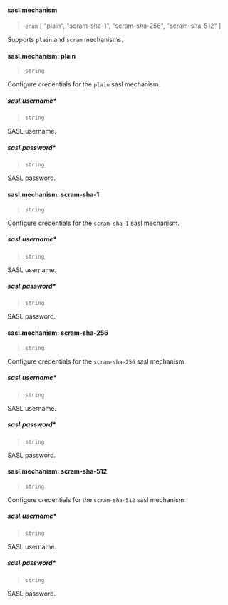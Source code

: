 #### sasl.mechanism

> `enum` [ "plain", "scram-sha-1", "scram-sha-256", "scram-sha-512" ]

Supports `plain` and `scram` mechanisms.

#### sasl.mechanism: plain

> `string`

Configure credentials for the `plain` sasl mechanism.

##### sasl.username\*

> `string`

SASL username.

##### sasl.password\*

> `string`

SASL password.

#### sasl.mechanism: scram-sha-1

> `string`

Configure credentials for the `scram-sha-1` sasl mechanism.

##### sasl.username\*

> `string`

SASL username.

##### sasl.password\*

> `string`

SASL password.

#### sasl.mechanism: scram-sha-256

> `string`

Configure credentials for the `scram-sha-256` sasl mechanism.

##### sasl.username\*

> `string`

SASL username.

##### sasl.password\*

> `string`

SASL password.

#### sasl.mechanism: scram-sha-512

> `string`

Configure credentials for the `scram-sha-512` sasl mechanism.

##### sasl.username\*

> `string`

SASL username.

##### sasl.password\*

> `string`

SASL password.
